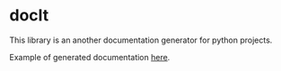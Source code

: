 # docIt
This library is an another documentation generator for python projects.

Example of generated documentation [here](https://byaka.github.io/flaskJSONRPCServer-docs/).